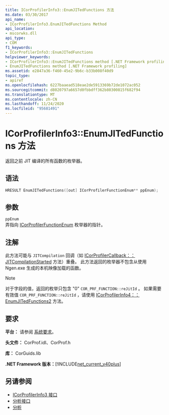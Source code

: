 ```yaml
---
title: ICorProfilerInfo3::EnumJITedFunctions 方法
ms.date: 03/30/2017
api_name:
- ICorProfilerInfo3.EnumJITedFunctions Method
api_location:
- mscorwks.dll
api_type:
- COM
f1_keywords:
- ICorProfilerInfo3::EnumJITedFunctions
helpviewer_keywords:
- ICorProfilerInfo3::EnumJITedFunctions method [.NET Framework profiling]
- EnumJITedFunctions method [.NET Framework profiling]
ms.assetid: e2847a36-f460-45e2-9b6c-b33b008f40d9
topic_type:
- apiref
ms.openlocfilehash: 6227baaead518eae2de5913369b72de1072ac052
ms.sourcegitcommit: d8020797a6657d0fbbdff362b80300815f682f94
ms.translationtype: MT
ms.contentlocale: zh-CN
ms.lasthandoff: 11/24/2020
ms.locfileid: "95681491"
---
```

# <a name="icorprofilerinfo3enumjitedfunctions-method"></a>ICorProfilerInfo3::EnumJITedFunctions 方法

返回之前 JIT 编译的所有函数的枚举器。  
  
## <a name="syntax"></a>语法  
  
```cpp  
HRESULT EnumJITedFunctions([out] ICorProfilerFunctionEnum** ppEnum);  
```  
  
## <a name="parameters"></a>参数  

 `ppEnum`  
 弄指向 [ICorProfilerFunctionEnum](icorprofilerfunctionenum-interface.md) 枚举器的指针。  
  
## <a name="remarks"></a>注解  

 此方法可能与 `JITCompilation` 回调（如 [ICorProfilerCallback：： JITCompilationStarted](icorprofilercallback-jitcompilationstarted-method.md) 方法）重叠。 此方法返回的枚举器不包含从使用 Ngen.exe 生成的本机映像加载的函数。  
  
> [!NOTE]
> 对于字段的值，返回的枚举只包含 "0" `COR_PRF_FUNCTION::reJitId` 。  如果需要有效值 `COR_PRF_FUNCTION::reJitId` ，请使用 [ICorProfilerInfo4：： EnumJITedFunctions2](icorprofilerinfo4-enumjitedfunctions2-method.md) 方法。  
  
## <a name="requirements"></a>要求  

 **平台：** 请参阅 [系统要求](../../get-started/system-requirements.md)。  
  
 **头文件：** CorProf.idl、CorProf.h  
  
 **库：** CorGuids.lib  
  
 **.NET Framework 版本：**[!INCLUDE[net_current_v40plus](../../../../includes/net-current-v40plus-md.md)]  
  
## <a name="see-also"></a>另请参阅

- [ICorProfilerInfo3 接口](icorprofilerinfo3-interface.md)
- [分析接口](profiling-interfaces.md)
- [分析](index.md)
